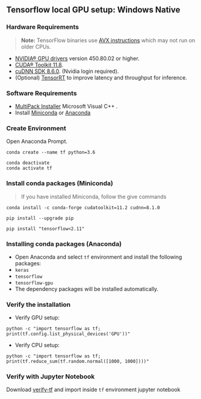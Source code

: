 ## Tensorflow local GPU setup: Windows Native

### Hardware Requirements

> **Note:** TensorFlow binaries use  [AVX instructions](https://en.wikipedia.org/wiki/Advanced_Vector_Extensions#CPUs_with_AVX)  which may not run on older CPUs.

- [NVIDIA® GPU drivers](https://www.nvidia.com/drivers)  version 450.80.02 or higher.
- [CUDA® Toolkit 11.8](https://developer.nvidia.com/cuda-toolkit-archive).
- [cuDNN SDK 8.6.0](https://developer.nvidia.com/cudnn). (Nvidia login required).
- (Optional)  [TensorRT](https://docs.nvidia.com/deeplearning/tensorrt/archives/index.html#trt_7)  to improve latency and throughput for inference.

### Software Requirements

- [MultiPack Installer](https://mpvci.co.uk/) Microsoft Visual C++ .
- Install [Miniconda](https://docs.anaconda.com/free/miniconda/) or [Anaconda](https://www.anaconda.com/download/success)

### Create Environment

Open Anaconda Prompt.

```
conda create --name tf python=3.6
```

```
conda deactivate
conda activate tf
```

### Install conda packages (Miniconda)

> If you have installed Miniconda, follow the give commands


```
conda install -c conda-forge cudatoolkit=11.2 cudnn=8.1.0
```

```
pip install --upgrade pip
```

```
pip install "tensorflow<2.11"
```

### Installing conda packages (Anaconda)

- Open Anaconda and select `tf` environment and install the following packages:
- `keras`
- `tensorflow`
- `tensorflow-gpu`
- The dependency packages will be installed automatically.

### Verify the installation

- Verify GPU setup:

```
python -c "import tensorflow as tf; print(tf.config.list_physical_devices('GPU'))"
```

- Verify CPU setup:
```
python -c "import tensorflow as tf; print(tf.reduce_sum(tf.random.normal([1000, 1000])))"
```

### Verify with Jupyter Notebook

Download [verify-tf](https://github.com/vishnu1002/cmd-help/blob/b866f4a73e7f1f70dfa33ade8e9b9a48763095aa/etc/verify-tf.ipynb) and import inside `tf` environment jupyter notebook

